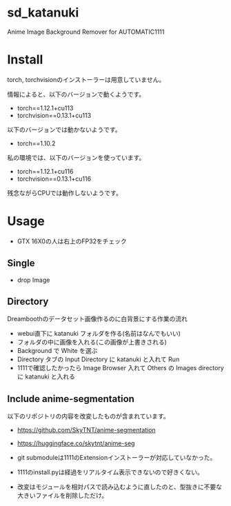 # sd_katanuki
Anime Image Background Remover for AUTOMATIC1111

# Install

torch, torchvisionのインストーラーは用意していません。

情報によると、以下のバージョンで動くようです。

- torch==1.12.1+cu113
- torchvision==0.13.1+cu113

以下のバージョンでは動かないようです。

- torch==1.10.2

私の環境では、以下のバージョンを使っています。

- torch==1.12.1+cu116
- torchvision==0.13.1+cu116

残念ながらCPUでは動作しないようです。

# Usage

- GTX 16X0の人は右上のFP32をチェック

## Single

- drop Image

## Directory

Dreamboothのデータセット画像作るのに白背景にする作業の流れ

+ webui直下に katanuki フォルダを作る(名前はなんでもいい)
+ フォルダの中に画像を入れる(この画像が上書きされる)
+ Background で White を選ぶ
+ Directory タブの Input Directory に katanuki と入れて Run
+ 1111で確認したかったら Image Browser 入れて Others の Images directory に katanuki と入れる

## Include anime-segmentation

以下のリポジトリの内容を改変したものが含まれています。

- https://github.com/SkyTNT/anime-segmentation
- https://huggingface.co/skytnt/anime-seg

- git submoduleは1111のExtensionインストーラーが対応していなかった。
- 1111のinstall.pyは経過をリアルタイム表示できないので好きくない。
- 改変はモジュールを相対パスで読み込むように直したのと、型抜きに不要な大きいファイルを削除しただけ。
